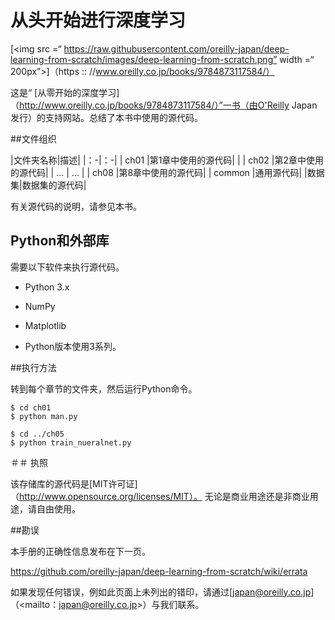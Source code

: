从头开始进行深度学习
=========================


[<img src =“ https://raw.githubusercontent.com/oreilly-japan/deep-learning-from-scratch/images/deep-learning-from-scratch.png” width =“ 200px”>]（https :: //www.oreilly.co.jp/books/9784873117584/）

这是“ [从零开始的深度学习]（http://www.oreilly.co.jp/books/9784873117584/）”一书（由O'Reilly Japan发行）的支持网站。总结了本书中使用的源代码。



##文件组织

|文件夹名称|描述|
|：-|：-|
| ch01 |第1章中使用的源代码|
| | ch02 |第2章中使用的源代码|
| ... | ... |
| ch08 |第8章中使用的源代码|
| common |通用源代码|
|数据集|数据集的源代码|


有关源代码的说明，请参见本书。

## Python和外部库
需要以下软件来执行源代码。

* Python 3.x
* NumPy
* Matplotlib

* Python版本使用3系列。

##执行方法

转到每个章节的文件夹，然后运行Python命令。

`````
$ cd ch01
$ python man.py

$ cd ../ch05
$ python train_nueralnet.py
`````

＃＃ 执照

该存储库的源代码是[MIT许可证]（http://www.opensource.org/licenses/MIT）。
无论是商业用途还是非商业用途，请自由使用。

##勘误

本手册的正确性信息发布在下一页。

https://github.com/oreilly-japan/deep-learning-from-scratch/wiki/errata

如果发现任何错误，例如此页面上未列出的错印，请通过[japan@oreilly.co.jp]（<mailto：japan@oreilly.co.jp>）与我们联系。
